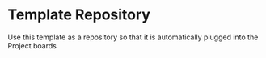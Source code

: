 # Template Repository

Use this template as a repository so that it is automatically plugged into the Project boards
